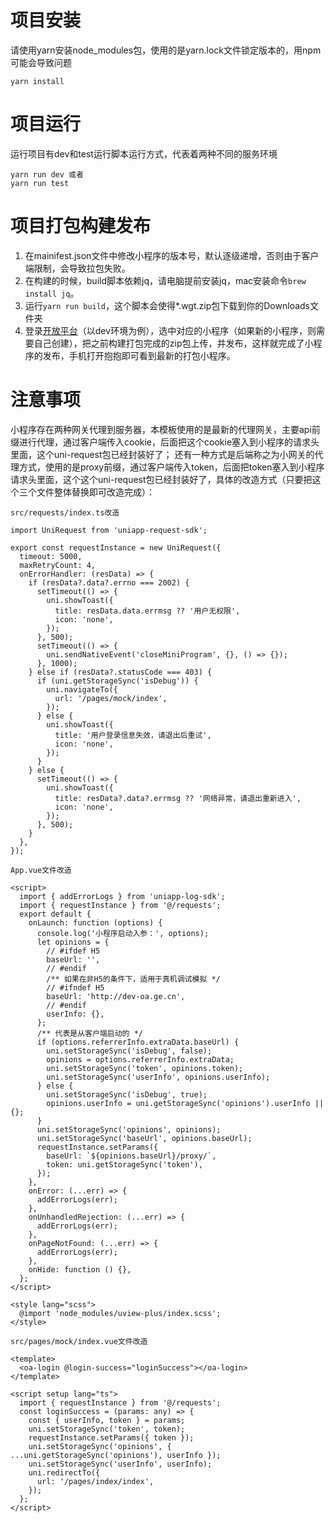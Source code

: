 # 项目安装

请使用yarn安装node_modules包，使用的是yarn.lock文件锁定版本的，用npm可能会导致问题
```
yarn install
```

# 项目运行
运行项目有dev和test运行脚本运行方式，代表着两种不同的服务环境
```
yarn run dev 或者
yarn run test
```
# 项目打包构建发布
1. 在mainifest.json文件中修改小程序的版本号，默认逐级递增，否则由于客户端限制，会导致拉包失败。
2. 在构建的时候，build脚本依赖jq，请电脑提前安装jq，mac安装命令```brew install jq```。
2. 运行```yarn run build```，这个脚本会使得*.wgt.zip包下载到你的Downloads文件夹
3. 登录[开放平台](https://dev-mashangban.ge.cn/#/login)（以dev环境为例），选中对应的小程序（如果新的小程序，则需要自己创建），把之前构建打包完成的zip包上传，并发布，这样就完成了小程序的发布，手机打开抱抱即可看到最新的打包小程序。

# 注意事项
小程序存在两种网关代理到服务器，本模板使用的是最新的代理网关，主要api前缀进行代理，通过客户端传入cookie，后面把这个cookie塞入到小程序的请求头里面，这个uni-request包已经封装好了；
还有一种方式是后端称之为小网关的代理方式，使用的是proxy前缀，通过客户端传入token，后面把token塞入到小程序请求头里面，这个这个uni-request包已经封装好了，具体的改造方式（只要把这个三个文件整体替换即可改造完成）：
```
src/requests/index.ts改造

import UniRequest from 'uniapp-request-sdk';

export const requestInstance = new UniRequest({
  timeout: 5000,
  maxRetryCount: 4,
  onErrorHandler: (resData) => {
    if (resData?.data?.errno === 2002) {
      setTimeout(() => {
        uni.showToast({
          title: resData.data.errmsg ?? '用户无权限',
          icon: 'none',
        });
      }, 500);
      setTimeout(() => {
        uni.sendNativeEvent('closeMiniProgram', {}, () => {});
      }, 1000);
    } else if (resData?.statusCode === 403) {
      if (uni.getStorageSync('isDebug')) {
        uni.navigateTo({
          url: '/pages/mock/index',
        });
      } else {
        uni.showToast({
          title: '用户登录信息失效，请退出后重试',
          icon: 'none',
        });
      }
    } else {
      setTimeout(() => {
        uni.showToast({
          title: resData?.data?.errmsg ?? '网络异常，请退出重新进入',
          icon: 'none',
        });
      }, 500);
    }
  },
});

```

```
App.vue文件改造

<script>
  import { addErrorLogs } from 'uniapp-log-sdk';
  import { requestInstance } from '@/requests';
  export default {
    onLaunch: function (options) {
      console.log('小程序启动入参：', options);
      let opinions = {
        // #ifdef H5
        baseUrl: '',
        // #endif
        /** 如果在非H5的条件下，适用于真机调试模拟 */
        // #ifndef H5
        baseUrl: 'http://dev-oa.ge.cn',
        // #endif
        userInfo: {},
      };
      /** 代表是从客户端启动的 */
      if (options.referrerInfo.extraData.baseUrl) {
        uni.setStorageSync('isDebug', false);
        opinions = options.referrerInfo.extraData;
        uni.setStorageSync('token', opinions.token);
        uni.setStorageSync('userInfo', opinions.userInfo);
      } else {
        uni.setStorageSync('isDebug', true);
        opinions.userInfo = uni.getStorageSync('opinions').userInfo || {};
      }
      uni.setStorageSync('opinions', opinions);
      uni.setStorageSync('baseUrl', opinions.baseUrl);
      requestInstance.setParams({
        baseUrl: `${opinions.baseUrl}/proxy/`,
        token: uni.getStorageSync('token'),
      });
    },
    onError: (...err) => {
      addErrorLogs(err);
    },
    onUnhandledRejection: (...err) => {
      addErrorLogs(err);
    },
    onPageNotFound: (...err) => {
      addErrorLogs(err);
    },
    onHide: function () {},
  };
</script>

<style lang="scss">
  @import 'node_modules/uview-plus/index.scss';
</style>

```

```
src/pages/mock/index.vue文件改造

<template>
  <oa-login @login-success="loginSuccess"></oa-login>
</template>

<script setup lang="ts">
  import { requestInstance } from '@/requests';
  const loginSuccess = (params: any) => {
    const { userInfo, token } = params;
    uni.setStorageSync('token', token);
    requestInstance.setParams({ token });
    uni.setStorageSync('opinions', { ...uni.getStorageSync('opinions'), userInfo });
    uni.setStorageSync('userInfo', userInfo);
    uni.redirectTo({
      url: '/pages/index/index',
    });
  };
</script>

```